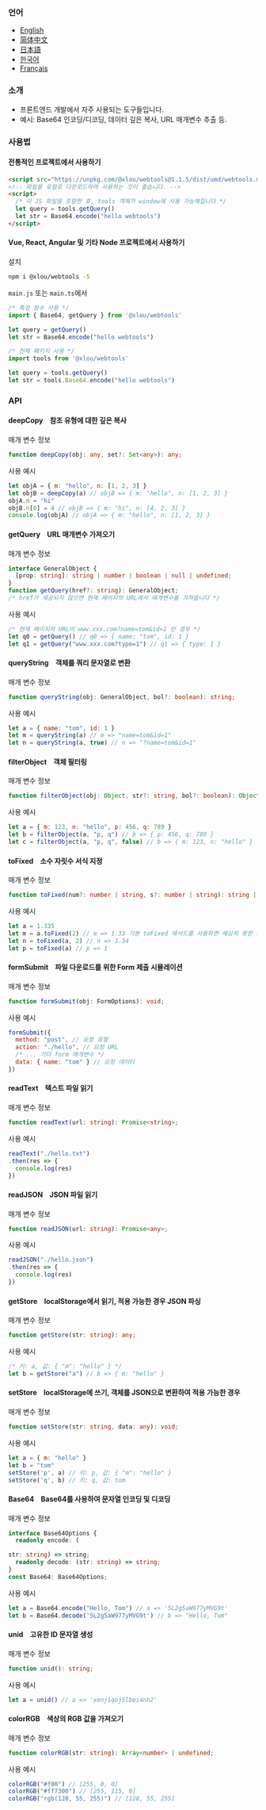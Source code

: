 ### 언어

* [English](https://github.com/omlou/webtools#readme)
* [简体中文](https://github.com/omlou/webtools/blob/master/public/markdowns/readme-zh.md)
* [日本語](https://github.com/omlou/webtools/blob/master/public/markdowns/readme-ja.md)
* [한국어](https://github.com/omlou/webtools/blob/master/public/markdowns/readme-ko.md)
* [Français](https://github.com/omlou/webtools/blob/master/public/markdowns/readme-fr.md)

### 소개

* 프론트엔드 개발에서 자주 사용되는 도구들입니다.
* 예시: Base64 인코딩/디코딩, 데이터 깊은 복사, URL 매개변수 추출 등.

### 사용법

#### 전통적인 프로젝트에서 사용하기

```html
<script src="https://unpkg.com/@xlou/webtools@1.1.5/dist/umd/webtools.min.js"></script>
<!-- 파일을 로컬로 다운로드하여 사용하는 것이 좋습니다. -->
<script>
  /* 이 JS 파일을 포함한 후, tools 객체가 window에 사용 가능해집니다 */
  let query = tools.getQuery()
  let str = Base64.encode("hello webtools")
</script>
```

#### Vue, React, Angular 및 기타 Node 프로젝트에서 사용하기

설치

```bash
npm i @xlou/webtools -S
```

`main.js` 또는 `main.ts`에서

```javascript
/* 특정 함수 사용 */
import { Base64, getQuery } from '@xlou/webtools'

let query = getQuery()
let str = Base64.encode("hello webtools")

/* 전체 패키지 사용 */
import tools from '@xlou/webtools'

let query = tools.getQuery()
let str = tools.Base64.encode("hello webtools")
```

### API

#### deepCopy &ensp; 참조 유형에 대한 깊은 복사

매개 변수 정보

```typescript
function deepCopy(obj: any, set?: Set<any>): any;
```

사용 예시

```javascript
let objA = { m: "hello", n: [1, 2, 3] }
let objB = deepCopy(a) // objB => { m: "hello", n: [1, 2, 3] }
objA.m = "hi"
objB.n[0] = 4 // objB => { m: "hi", n: [4, 2, 3] }
console.log(objA) // objA => { m: "hello", n: [1, 2, 3] }
```

#### getQuery &ensp; URL 매개변수 가져오기

매개 변수 정보

```typescript
interface GeneralObject {
  [prop: string]: string | number | boolean | null | undefined;
}
function getQuery(href?: string): GeneralObject;
/* href가 제공되지 않으면 현재 페이지의 URL에서 매개변수를 가져옵니다 */
```

사용 예시

```javascript
/* 현재 페이지의 URL이 www.xxx.com?name=tom&id=1 인 경우 */
let q0 = getQuery() // q0 => { name: "tom", id: 1 }
let q1 = getQuery("www.xxx.com?type=1") // q1 => { type: 1 }
```

#### queryString &ensp; 객체를 쿼리 문자열로 변환

매개 변수 정보

```typescript
function queryString(obj: GeneralObject, bol?: boolean): string;
```

사용 예시

```javascript
let a = { name: "tom", id: 1 }
let m = queryString(a) // m => "name=tom&id=1"
let n = queryString(a, true) // n => "?name=tom&id=1"
```

#### filterObject &ensp; 객체 필터링

매개 변수 정보

```typescript
function filterObject(obj: Object, str?: string, bol?: boolean): Object;
```

사용 예시

```javascript
let a = { m: 123, n: "hello", p: 456, q: 789 }
let b = filterObject(a, "p, q") // b => { p: 456, q: 789 }
let c = filterObject(a, "p, q", false) // b => { m: 123, n: "hello" }
```

#### toFixed &ensp; 소수 자릿수 서식 지정

매개 변수 정보

```typescript
function toFixed(num?: number | string, s?: number | string): string | undefined;
```

사용 예시

```javascript
let a = 1.335
let m = a.toFixed(2) // m => 1.33 기본 toFixed 메서드를 사용하면 예상치 못한 결과가 나올 수 있습니다
let n = toFixed(a, 2) // n => 1.34
let p = toFixed(a) // p => 1
```

#### formSubmit &ensp; 파일 다운로드를 위한 Form 제출 시뮬레이션

매개 변수 정보

```typescript
function formSubmit(obj: FormOptions): void;
```

사용 예시

```javascript
formSubmit({
  method: "post", // 요청 유형
  action: "./hello", // 요청 URL
  /* ... 기타 form 매개변수 */
  data: { name: "tom" } // 요청 데이터
})
```

#### readText &ensp; 텍스트 파일 읽기

매개 변수 정보

```typescript
function readText(url: string): Promise<string>;
```

사용 예시

```javascript
readText("./hello.txt")
.then(res => {
  console.log(res)
})
```

#### readJSON &ensp; JSON 파일 읽기

매개 변수 정보

```typescript
function readJSON(url: string): Promise<any>;
```

사용 예시

```javascript
readJSON("./hello.json")
.then(res => {
  console.log(res)
})
```

#### getStore &ensp; localStorage에서 읽기, 적용 가능한 경우 JSON 파싱

매개 변수 정보

```typescript
function getStore(str: string): any;
```

사용 예시

```javascript
/* 키: a, 값: { "m": "hello" } */
let b = getStore("a") // b => { m: "hello" }
```

#### setStore &ensp; localStorage에 쓰기, 객체를 JSON으로 변환하여 적용 가능한 경우

매개 변수 정보

```typescript
function setStore(str: string, data: any): void;
```

사용 예시

```javascript
let a = { m: "hello" }
let b = "tom"
setStore('p', a) // 키: p, 값: { "m": "hello" }
setStore('q', b) // 키: q, 값: tom
```

#### Base64 &ensp; Base64를 사용하여 문자열 인코딩 및 디코딩

매개 변수 정보

```typescript
interface Base64Options {
  readonly encode: (

str: string) => string;
  readonly decode: (str: string) => string;
}
const Base64: Base64Options;
```

사용 예시

```javascript
let a = Base64.encode("Hello, Tom") // a => '5L2g5aW977yMVG9t'
let b = Base64.decode('5L2g5aW977yMVG9t') // b => "Hello, Tom"
```

#### unid &ensp; 고유한 ID 문자열 생성

매개 변수 정보

```typescript
function unid(): string;
```

사용 예시

```javascript
let a = unid() // a => 'xenj1qoj5lbei4nh2'
```

#### colorRGB &ensp; 색상의 RGB 값을 가져오기

매개 변수 정보

```typescript
function colorRGB(str: string): Array<number> | undefined;
```

사용 예시

```javascript
colorRGB("#f00") // [255, 0, 0]
colorRGB("#ff7300") // [255, 115, 0]
colorRGB("rgb(128, 55, 255)") // [128, 55, 255]
```